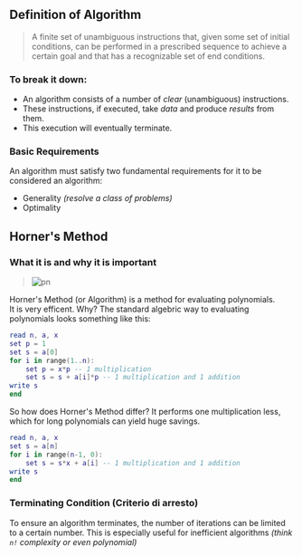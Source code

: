 ## Definition of Algorithm
> A finite set of unambiguous instructions that, given some set of initial conditions, 
can be performed in a prescribed sequence to achieve a certain goal and that has a recognizable set of end conditions.
### To break it down:
* An algorithm consists of a number of *clear* (unambiguous) instructions.  
* These instructions, if executed, take *data* and produce *results* from them.   
* This execution will eventually terminate.
### Basic Requirements
An algorithm must satisfy two fundamental requirements for it to be considered an algorithm:
* Generality *(resolve a class of problems)*
* Optimality
## Horner's Method
### What it is and why it is important
> ![pn](https://quicklatex.com/cache3/aa/ql_7b4bd908abe64d98ce46d55f0d4ebfaa_l3.png)  

Horner's Method (or Algorithm) is a method for evaluating polynomials.  
It is very efficent. Why? The standard algebric way to evaluating polynomials looks something like this:  

```lua
read n, a, x
set p = 1
set s = a[0]
for i in range(1..n):
    set p = x*p -- 1 multiplication
    set s = s + a[i]*p -- 1 multiplication and 1 addition
write s
end
```
So how does Horner's Method differ? It performs one multiplication less, which for long polynomials can yield huge savings.
```lua
read n, a, x
set s = a[n]
for i in range(n-1, 0):
    set s = s*x + a[i] -- 1 multiplication and 1 addition
write s
end
```
### Terminating Condition (Criterio di arresto)
To ensure an algorithm terminates, the number of iterations can be limited to a certain number. This is especially useful for inefficient algorithms *(think `n!` complexity or even polynomial)*
